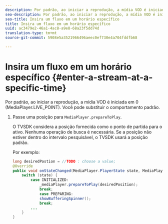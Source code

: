 ```yaml
---
description: Por padrão, ao iniciar a reprodução, a mídia VOD é iniciada em 0 (MediaPlayer.LIVE_POINT). Você pode substituir o comportamento padrão.
seo-description: Por padrão, ao iniciar a reprodução, a mídia VOD é iniciada em 0 (MediaPlayer.LIVE_POINT). Você pode substituir o comportamento padrão.
seo-title: Insira um fluxo em um horário específico
title: Insira um fluxo em um horário específico
uuid: ac3479e2-46a1-4ac8-a9e8-68a23f5dd74d
translation-type: tm+mt
source-git-commit: 5908e5a3521966496aeec0ef730e4a704fddfb68

---
```



# Insira um fluxo em um horário específico {#enter-a-stream-at-a-specific-time}

Por padrão, ao iniciar a reprodução, a mídia VOD é iniciada em 0 (MediaPlayer.LIVE_POINT). Você pode substituir o comportamento padrão.

1. Passe uma posição para `MediaPlayer.prepareToPlay`.

   O TVSDK considera a posição fornecida como o ponto de partida para o ativo. Nenhuma operação de busca é necessária. Se a posição não estiver dentro do intervalo pesquisável, o TVSDK usará a posição padrão.

   Por exemplo:

   ```java
   long desiredPostion = //TODO : choose a value; 
   @Override 
   public void onStateChanged(MediaPlayer.PlayerState state, MediaPlayerNotification notification) { 
       switch (state) { 
           case INITIALIZED: 
               _mediaPlayer.prepareToPlay(desiredPosition); 
               break; 
               case PREPARING: 
               showBufferingSpinner(); 
               break; 
           ... 
       } 
   } 
   ```

